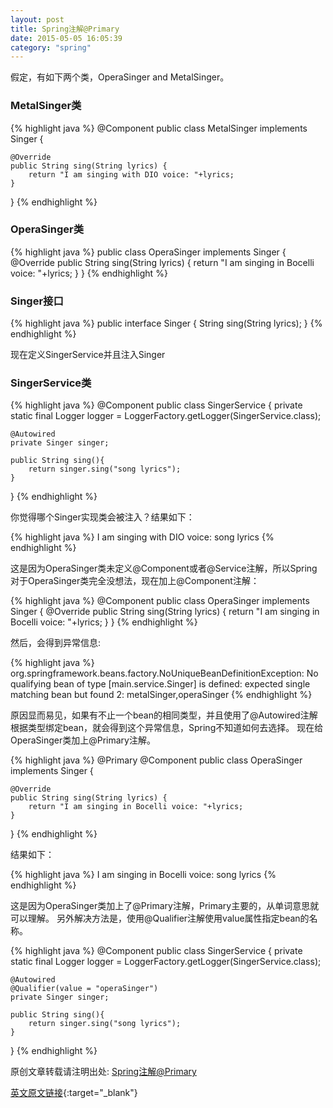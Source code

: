 ```yaml
---
layout: post
title: Spring注解@Primary
date: 2015-05-05 16:05:39
category: "spring"
---
```


假定，有如下两个类，OperaSinger and MetalSinger。

### MetalSinger类

{% highlight java %}
@Component
public class MetalSinger implements Singer {

    @Override
    public String sing(String lyrics) {
        return "I am singing with DIO voice: "+lyrics;
    }
}
{% endhighlight %}

### OperaSinger类

{% highlight java %}
public class OperaSinger implements Singer {
    @Override
    public String sing(String lyrics) {
        return "I am singing in Bocelli voice: "+lyrics;
    }
}
{% endhighlight %}

### Singer接口

{% highlight java %}
public interface Singer {
    String sing(String lyrics);
}
{% endhighlight %}

现在定义SingerService并且注入Singer

### SingerService类

{% highlight java %}
@Component
public class SingerService {
    private static final Logger logger = LoggerFactory.getLogger(SingerService.class);

    @Autowired
    private Singer singer;

    public String sing(){
        return singer.sing("song lyrics");
    }
}
{% endhighlight %}

你觉得哪个Singer实现类会被注入？结果如下：

{% highlight java %}
I am singing with DIO voice: song lyrics
{% endhighlight %}

这是因为OperaSinger类未定义@Component或者@Service注解，所以Spring对于OperaSinger类完全没想法，现在加上@Component注解：

{% highlight java %}
@Component
public class OperaSinger implements Singer {
    @Override
    public String sing(String lyrics) {
        return "I am singing in Bocelli voice: "+lyrics;
    }
}
{% endhighlight %}

然后，会得到异常信息:

{% highlight java %}
org.springframework.beans.factory.NoUniqueBeanDefinitionException: No qualifying bean of type [main.service.Singer] is 
defined: expected single matching bean but found 2: metalSinger,operaSinger
{% endhighlight %}

原因显而易见，如果有不止一个bean的相同类型，并且使用了@Autowired注解根据类型绑定bean，就会得到这个异常信息，Spring不知道如何去选择。
现在给OperaSinger类加上@Primary注解。

{% highlight java %}
@Primary
@Component
public class OperaSinger implements Singer {

    @Override
    public String sing(String lyrics) {
        return "I am singing in Bocelli voice: "+lyrics;
    }
}
{% endhighlight %}

结果如下：

{% highlight java %}
I am singing in Bocelli voice: song lyrics
{% endhighlight %}

这是因为OperaSinger类加上了@Primary注解，Primary主要的，从单词意思就可以理解。
另外解决方法是，使用@Qualifier注解使用value属性指定bean的名称。

{% highlight java %}
@Component
public class SingerService {
    private static final Logger logger = LoggerFactory.getLogger(SingerService.class);

    @Autowired
    @Qualifier(value = "operaSinger")
    private Singer singer;

    public String sing(){
        return singer.sing("song lyrics");
    }
}
{% endhighlight %}

原创文章转载请注明出处: [Spring注解@Primary](http://9leg.com/spring/2015/05/05/spring-annotation-primary.html)

[英文原文链接](http://www.javacodegeeks.com/2015/04/spring-annotations-i-never-had-the-chance-to-use-part-1-primary.html){:target="_blank"}
